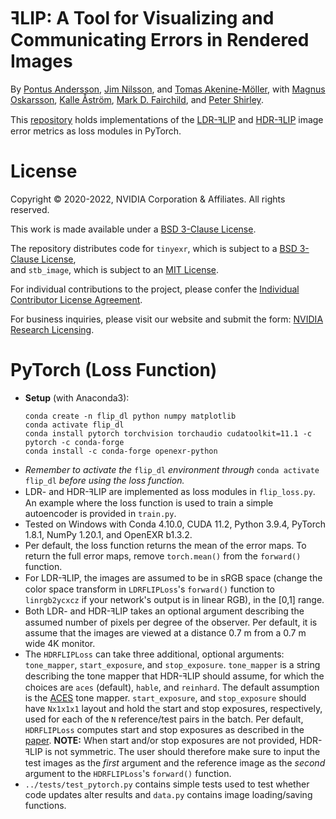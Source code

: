 # ꟻLIP: A Tool for Visualizing and Communicating Errors in Rendered Images
By
[Pontus Andersson](https://research.nvidia.com/person/pontus-andersson),
[Jim Nilsson](https://research.nvidia.com/person/jim-nilsson),
and
[Tomas Akenine-Möller](https://research.nvidia.com/person/tomas-akenine-m%C3%B6ller),
with
[Magnus Oskarsson](https://www1.maths.lth.se/matematiklth/personal/magnuso/),
[Kalle Åström](https://www.maths.lu.se/staff/kalleastrom/),
[Mark D. Fairchild](https://www.rit.edu/directory/mdfpph-mark-fairchild),
and
[Peter Shirley](https://research.nvidia.com/person/peter-shirley).

This [repository](https://github.com/NVlabs/flip) holds implementations of the [LDR-ꟻLIP](https://research.nvidia.com/publication/2020-07_FLIP)
and [HDR-ꟻLIP](https://research.nvidia.com/publication/2021-05_HDR-FLIP) image error metrics as loss modules in PyTorch.

# License

Copyright © 2020-2022, NVIDIA Corporation & Affiliates. All rights reserved.

This work is made available under a [BSD 3-Clause License](../LICENSE.md).

The repository distributes code for `tinyexr`, which is subject to a [BSD 3-Clause License](../LICENSE-third-party.md#bsd-3-clause-license),<br>
and `stb_image`, which is subject to an [MIT License](../LICENSE-third-party.md#mit-license).

For individual contributions to the project, please confer the [Individual Contributor License Agreement](../CLA.md).

For business inquiries, please visit our website and submit the form: [NVIDIA Research Licensing](https://www.nvidia.com/en-us/research/inquiries/).

# PyTorch (Loss Function)

- **Setup** (with Anaconda3):
  ```
  conda create -n flip_dl python numpy matplotlib
  conda activate flip_dl
  conda install pytorch torchvision torchaudio cudatoolkit=11.1 -c pytorch -c conda-forge
  conda install -c conda-forge openexr-python
  ```
- *Remember to activate the* `flip_dl` *environment through* `conda activate flip_dl` *before using the loss function.*
- LDR- and HDR-ꟻLIP are implemented as loss modules in `flip_loss.py`.
  An example where the loss function is used to train a simple autoencoder is provided in `train.py`.
- Tested on Windows with Conda 4.10.0, CUDA 11.2, Python 3.9.4, PyTorch 1.8.1, NumPy 1.20.1, and OpenEXR b1.3.2.
- Per default, the loss function returns the mean of the error maps. To return the full error maps,
  remove `torch.mean()` from the `forward()` function.
- For LDR-ꟻLIP, the images are assumed to be in sRGB space
  (change the color space transform in `LDRFLIPLoss`'s `forward()` function to `linrgb2ycxcz` if your network's output is in linear RGB),
  in the [0,1] range.
- Both LDR- and HDR-ꟻLIP takes an optional argument describing the assumed number of pixels per
  degree of the observer. Per default, it is assume that the images are viewed at a distance 0.7 m from
  a 0.7 m wide 4K monitor.
- The `HDRFLIPLoss` can take three additional, optional arguments: `tone_mapper`, `start_exposure`, and `stop_exposure`.
  `tone_mapper` is a string describing the tone mapper that HDR-ꟻLIP should assume, for which the choices are `aces` (default), `hable`, and `reinhard`. The default assumption is the [ACES](https://knarkowicz.wordpress.com/2016/01/06/aces-filmic-tone-mapping-curve/) tone mapper.
  `start_exposure`, and `stop_exposure` should have `Nx1x1x1` layout and hold the
  start and stop exposures, respectively, used for each of the `N` reference/test
  pairs in the batch. Per default, `HDRFLIPLoss` computes start and stop exposures as described
  in the [paper](https://d1qx31qr3h6wln.cloudfront.net/publications/HDRFLIP-paper.pdf).
  **NOTE:** When start and/or stop exposures are not provided, HDR-ꟻLIP is not symmetric. The
  user should therefore make sure to input the test images as the *first* argument and the reference image
  as the *second* argument to the `HDRFLIPLoss`'s `forward()` function.
- `../tests/test_pytorch.py` contains simple tests used to test whether code updates alter results and
  `data.py` contains image loading/saving functions.
